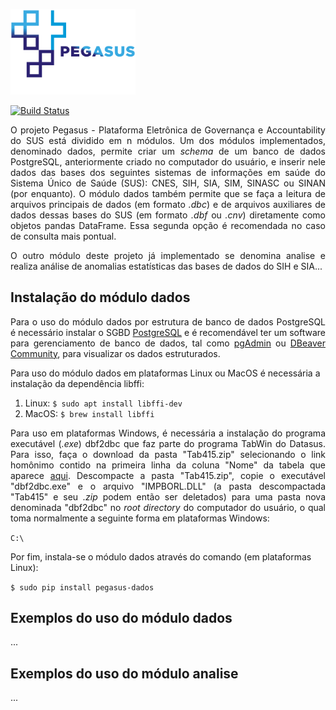 <p align="left"><img src="docs/pegasus_logo.png" width="200px"></p>

[![Build Status](https://travis-ci.org/SecexSaudeTCU/pegasus.svg?branch=master)](https://travis-ci.org/SecexSaudeTCU/pegasus)

<p align="justify">O projeto Pegasus - Plataforma Eletrônica de Governança e
Accountability do SUS está dividido em n módulos. Um dos módulos implementados,
denominado dados, permite criar um <i>schema</i> de um banco de dados PostgreSQL,
anteriormente criado no computador do usuário, e inserir nele dados das bases
dos seguintes sistemas de informações em saúde do Sistema Único de Saúde (SUS):
CNES, SIH, SIA, SIM, SINASC ou SINAN (por enquanto). O módulo dados também permite
que se faça a leitura de arquivos principais de dados (em formato <i>.dbc</i>) e
de arquivos auxiliares de dados dessas bases do SUS (em formato <i>.dbf</i> ou
<i>.cnv</i>) diretamente como objetos pandas DataFrame. Essa segunda opção é
recomendada no caso de consulta mais pontual.</p>

<p align="justify">O outro módulo deste projeto já implementado se denomina analise
e realiza análise de anomalias estatísticas das bases de dados do SIH e SIA...</p>

## Instalação do módulo dados

<p align="justify">Para o uso do módulo dados por estrutura de banco de dados
PostgreSQL é necessário instalar o SGBD <a href="https://www.postgresql.org/download/">PostgreSQL</a>
e é recomendável ter um software para gerenciamento de banco de dados, tal como
<a href="https://www.pgadmin.org/download/">pgAdmin</a> ou <a href="https://dbeaver.io/">DBeaver Community</a>,
para visualizar os dados estruturados.

Para uso do módulo dados em plataformas Linux ou MacOS é necessária a instalação
da dependência libffi:</p>
1) Linux: `$ sudo apt install libffi-dev`
2) MacOS: `$ brew install libffi`

<p align="justify">Para uso em plataformas Windows, é necessária a instalação do
programa executável (<i>.exe</i>) dbf2dbc que faz parte do programa TabWin do
Datasus. Para isso, faça o download da pasta "Tab415.zip" selecionando o
link homônimo contido na primeira linha da coluna "Nome" da tabela que aparece
<a href="http://www2.datasus.gov.br/DATASUS/index.php?area=060805&item=3">aqui</a>.
Descompacte a pasta "Tab415.zip", copie o executável "dbf2dbc.exe" e o arquivo
"IMPBORL.DLL" (a pasta descompactada "Tab415" e seu <i>.zip</i> podem então ser
deletados) para uma pasta nova denominada "dbf2dbc" no <i>root directory</i> do
computador do usuário, o qual toma normalmente a seguinte forma em plataformas
Windows:</p>

```C:\```

Por fim, instala-se o módulo dados através do comando (em plataformas Linux):

```$ sudo pip install pegasus-dados```

## Exemplos do uso do módulo dados
...

## Exemplos do uso do módulo analise
...
